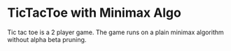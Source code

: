 # TicTacToe with Minimax Algo
Tic tac toe is a 2 player game. The game runs on a plain minimax algorithm without alpha beta pruning.
